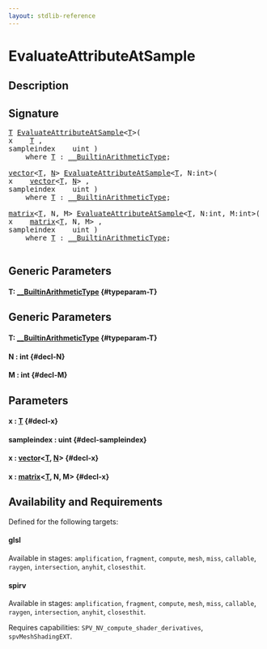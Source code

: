 ```yaml
---
layout: stdlib-reference
---
```


# EvaluateAttributeAtSample

## Description





## Signature 

<pre>
<a href="/stdlib-reference/global-decls/EvaluateAttributeAtSample#typeparam-T" class="code_type">T</a> <a href="/stdlib-reference/global-decls/EvaluateAttributeAtSample">EvaluateAttributeAtSample</a>&lt;<a href="/stdlib-reference/global-decls/EvaluateAttributeAtSample#typeparam-T" class="code_type">T</a>&gt;(
x    <a href="/stdlib-reference/global-decls/EvaluateAttributeAtSample#typeparam-T" class="code_type">T</a> ,
sampleindex    uint )
    <span class='code_keyword'>where</span> <a href="/stdlib-reference/global-decls/EvaluateAttributeAtSample#typeparam-T" class="code_type">T</a> : <a href="/stdlib-reference/interfaces/BuiltinArithmeticType/index">__BuiltinArithmeticType</a>;

<a href="/stdlib-reference/types/vector/index">vector</a>&lt;<a href="/stdlib-reference/types/vector/index#typeparam-T" class="code_type">T</a>, <a href="/stdlib-reference/types/vector/index#decl-N" class="code_var">N</a>&gt; <a href="/stdlib-reference/global-decls/EvaluateAttributeAtSample">EvaluateAttributeAtSample</a>&lt;<a href="/stdlib-reference/global-decls/EvaluateAttributeAtSample#typeparam-T" class="code_type">T</a>, N:int&gt;(
x    <a href="/stdlib-reference/types/vector/index">vector</a>&lt;<a href="/stdlib-reference/types/vector/index#typeparam-T" class="code_type">T</a>, <a href="/stdlib-reference/types/vector/index#decl-N" class="code_var">N</a>&gt; ,
sampleindex    uint )
    <span class='code_keyword'>where</span> <a href="/stdlib-reference/global-decls/EvaluateAttributeAtSample#typeparam-T" class="code_type">T</a> : <a href="/stdlib-reference/interfaces/BuiltinArithmeticType/index">__BuiltinArithmeticType</a>;

<a href="/stdlib-reference/types/matrix/index">matrix</a>&lt;<a href="/stdlib-reference/types/matrix/T" class="code_type">T</a>, N, M&gt; <a href="/stdlib-reference/global-decls/EvaluateAttributeAtSample">EvaluateAttributeAtSample</a>&lt;<a href="/stdlib-reference/global-decls/EvaluateAttributeAtSample#typeparam-T" class="code_type">T</a>, N:int, M:int&gt;(
x    <a href="/stdlib-reference/types/matrix/index">matrix</a>&lt;<a href="/stdlib-reference/types/matrix/T" class="code_type">T</a>, N, M&gt; ,
sampleindex    uint )
    <span class='code_keyword'>where</span> <a href="/stdlib-reference/global-decls/EvaluateAttributeAtSample#typeparam-T" class="code_type">T</a> : <a href="/stdlib-reference/interfaces/BuiltinArithmeticType/index">__BuiltinArithmeticType</a>;

</pre>

## Generic Parameters

#### T: [\_\_BuiltinArithmeticType](/stdlib-reference/interfaces/BuiltinArithmeticType/index) {#typeparam-T}

## Generic Parameters

#### T: [\_\_BuiltinArithmeticType](/stdlib-reference/interfaces/BuiltinArithmeticType/index) {#typeparam-T}
#### N  : int {#decl-N}
#### M  : int {#decl-M}

## Parameters

#### x  : [T](/stdlib-reference/global-decls/EvaluateAttributeAtSample#typeparam-T) {#decl-x}
#### sampleindex  : uint {#decl-sampleindex}
#### x  : [vector](/stdlib-reference/types/vector/index)\<[T](/stdlib-reference/types/vector/index#typeparam-T), [N](/stdlib-reference/types/vector/index#decl-N)\> {#decl-x}
#### x  : [matrix](/stdlib-reference/types/matrix/index)\<[T](/stdlib-reference/types/matrix/T), N, M\> {#decl-x}

## Availability and Requirements

Defined for the following targets:

#### glsl
Available in stages: `amplification`, `fragment`, `compute`, `mesh`, `miss`, `callable`, `raygen`, `intersection`, `anyhit`, `closesthit`.

#### spirv
Available in stages: `amplification`, `fragment`, `compute`, `mesh`, `miss`, `callable`, `raygen`, `intersection`, `anyhit`, `closesthit`.

Requires capabilities: `SPV_NV_compute_shader_derivatives`, `spvMeshShadingEXT`.


